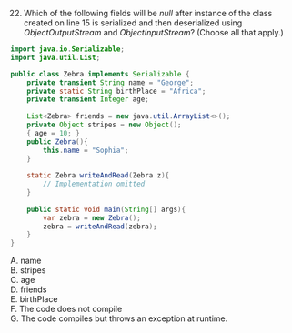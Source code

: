 22. Which of the following fields will be *null* after instance of the class created on line 15 is serialized and then
    deserialized using *ObjectOutputStream* and *ObjectInputStream*? (Choose all that apply.)

```java
import java.io.Serializable;
import java.util.List;

public class Zebra implements Serializable {
    private transient String name = "George";
    private static String birthPlace = "Africa";
    private transient Integer age;
    
    List<Zebra> friends = new java.util.ArrayList<>();
    private Object stripes = new Object();
    { age = 10; }
    public Zebra(){
        this.name = "Sophia";
    }
    
    static Zebra writeAndRead(Zebra z){
        // Implementation omitted
    }
    
    public static void main(String[] args){
        var zebra = new Zebra();
        zebra = writeAndRead(zebra);
    }
}
```

A. name <br>
B. stripes <br>
C. age <br>
D. friends <br>
E. birthPlace <br>
F. The code does not compile <br>
G. The code compiles but throws an exception at runtime.